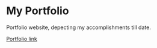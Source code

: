 # My Portfolio

Portfolio website, depecting my accomplishments till date.

[Portfolio link](https://shreyaskraman.github.io/my-portfolio/)
